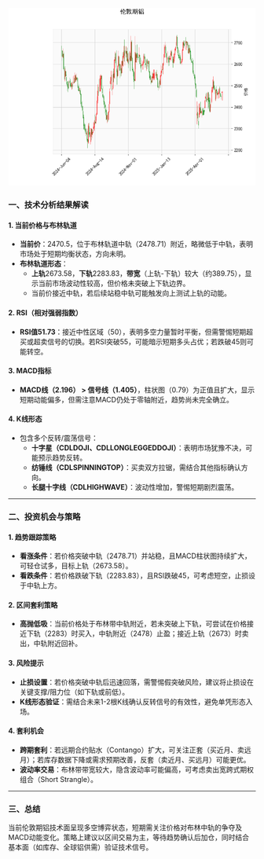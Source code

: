 ![图](Alum.png)



### 一、技术分析结果解读

#### 1. **当前价格与布林轨道**
- **当前价**：2470.5，位于布林轨道中轨（2478.71）附近，略微低于中轨，表明市场处于短期均衡状态，方向未明。
- **布林轨道形态**：
  - **上轨**2673.58，**下轨**2283.83，**带宽**（上轨-下轨）较大（约389.75），显示当前市场波动性较高，但价格未突破上下轨边界。
  - 当前价接近中轨，若后续站稳中轨可能触发向上测试上轨的动能。

#### 2. **RSI（相对强弱指数）**
- **RSI值51.73**：接近中性区域（50），表明多空力量暂时平衡，但需警惕短期超买或超卖信号的切换。若RSI突破55，可能暗示短期多头占优；若跌破45则可能转空。

#### 3. **MACD指标**
- **MACD线（2.196） > 信号线（1.405）**，柱状图（0.79）为正值且扩大，显示短期动能偏多，但需注意MACD仍处于零轴附近，趋势尚未完全确立。

#### 4. **K线形态**
- 包含多个反转/震荡信号：  
  - **十字星（CDLDOJI、CDLLONGLEGGEDDOJI）**：表明市场犹豫不决，可能预示趋势反转。
  - **纺锤线（CDLSPINNINGTOP）**：买卖双方拉锯，需结合其他指标确认方向。
  - **长腿十字线（CDLHIGHWAVE）**：波动性增加，警惕短期剧烈震荡。

---

### 二、投资机会与策略

#### 1. **趋势跟踪策略**
- **看涨条件**：若价格突破中轨（2478.71）并站稳，且MACD柱状图持续扩大，可轻仓试多，目标上轨（2673.58）。
- **看跌条件**：若价格跌破下轨（2283.83），且RSI跌破45，可考虑短空，止损设于中轨上方。

#### 2. **区间套利策略**
- **高抛低吸**：当前价格处于布林带中轨附近，若未突破上下轨，可尝试在价格接近下轨（2283）时买入，中轨附近（2478）止盈；接近上轨（2673）时卖出，中轨附近回补。

#### 3. **风险提示**
- **止损设置**：若价格突破中轨后迅速回落，需警惕假突破风险，建议将止损设在关键支撑/阻力位（如下轨或前低）。
- **K线形态验证**：需结合未来1-2根K线确认反转信号的有效性，避免单凭形态入场。

#### 4. **套利机会**
- **跨期套利**：若远期合约贴水（Contango）扩大，可关注正套（买近月、卖远月）；若库存数据下降或需求预期改善，反套（卖近月、买远月）可能更优。
- **波动率交易**：布林带带宽较大，隐含波动率可能偏高，可考虑卖出宽跨式期权组合（Short Strangle）。

---

### 三、总结
当前伦敦期铝技术面呈现多空博弈状态，短期需关注价格对布林中轨的争夺及MACD动能变化。策略上建议以区间交易为主，等待趋势确认后加仓，同时结合基本面（如库存、全球铝供需）验证技术信号。